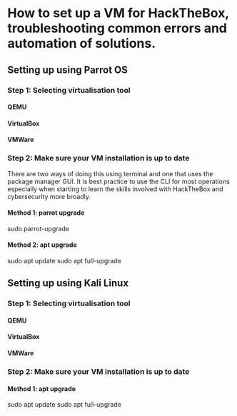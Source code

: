 # How to set up a VM for HackTheBox, troubleshooting common errors and automation of solutions.

## Setting up using Parrot OS
### Step 1: Selecting virtualisation tool

#### QEMU
#### VirtualBox
#### VMWare

### Step 2: Make sure your VM installation is up to date

There are two ways of doing this using terminal and one that uses the package manager GUI. It is best practice to use the CLI for most operations especially when starting to learn the skills involved with HackTheBox and cybersecurity more broadly.

#### Method 1: parrot upgrade
sudo parrot-upgrade

#### Method 2: apt upgrade
sudo apt update
sudo apt full-upgrade

## Setting up using Kali Linux
### Step 1: Selecting virtualisation tool

#### QEMU
#### VirtualBox
#### VMWare

### Step 2: Make sure your VM installation is up to date

#### Method 1: apt upgrade
sudo apt update
sudo apt full-upgrade
